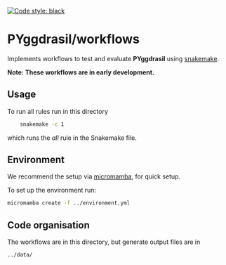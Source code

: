 [![Code style: black](https://img.shields.io/badge/code%20style-black-000000.svg)](https://github.com/psf/black)

# PYggdrasil/workflows

Implements workflows to test and evaluate **PYggdrasil** using [snakemake](https://snakemake.readthedocs.io/en/stable/).

**Note: These workflows are in early development.** 

## Usage
To run all rules run in this directory
```bash
    snakemake -c 1
```
which runs the _all_ rule in the Snakemake file.

## Environment
We recommend the setup via [micromamba](https://mamba.readthedocs.io/en/latest/user_guide/micromamba.html), 
for quick setup. 

To set up the environment run:
```bash
micromamba create -f ../environment.yml
```

## Code organisation

The workflows are in this directory, but generate output files are in 
```bash
../data/
```

